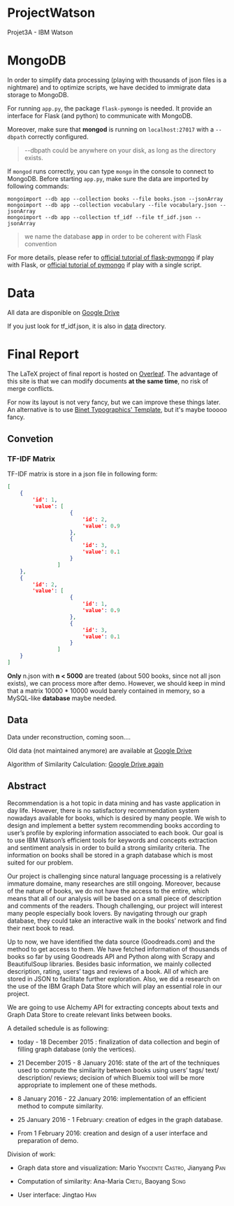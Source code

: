 # ProjectWatson

Projet3A - IBM Watson

# MongoDB

In order to simplify data processing (playing with thousands of json files is a nightmare) and to optimize scripts, we have decided to immigrate data storage to MongoDB.

For running `app.py`, the package `flask-pymongo` is needed. It provide an interface for Flask (and python) to communicate with MongoDB. 

Moreover, make sure that **mongod** is running on `localhost:27017` with a `--dbpath` correctly configured. 

>   --dbpath could be anywhere on your disk, as long as the directory exists.

If `mongod` runs correctly, you can type `mongo` in the console to connect to MongoDB. Before starting `app.py`, make sure the data are imported by following commands:

    mongoimport --db app --collection books --file books.json --jsonArray
    mongoimport --db app --collection vocabulary --file vocabulary.json --jsonArray
    mongoimport --db app --collection tf_idf --file tf_idf.json --jsonArray

>   we name the database **app** in order to be coherent with Flask convention

For more details, please refer to [official tutorial of flask-pymongo](https://flask-pymongo.readthedocs.org/en/latest/) if play with Flask, or [official tutorial of pymongo](http://api.mongodb.org/python/current/tutorial.html) if play with a single script. 

# Data

All data are disponible on [Google Drive](https://drive.google.com/file/d/0B2byUnoZLvgHZ0xwcWtVdENDeEE/view?usp=sharing)

If you just look for tf_idf.json, it is also in [data](./data) directory. 

# Final Report

The LaTeX project of final report is hosted on [Overleaf](https://www.overleaf.com/4259520qtrvss). The advantage of this site is that we can modify documents **at the same time**, no risk of merge conflicts. 

For now its layout is not very fancy, but we can improve these things later. An alternative is to use [Binet Typographics' Template](http://typographix.binets.fr/files/polytechnique-LaTeX.zip), but it's maybe tooooo fancy. 

## Convetion

### TF-IDF Matrix

TF-IDF matrix is store in a json file in following form:

```json
[
    {
        'id': 1,
        'value': [
                    {
                        'id': 2,
                        'value': 0.9
                    },
                    {
                        'id': 3,
                        'value': 0.1
                    }
                ]
    }, 
    {
        'id': 2,
        'value': [
                    {
                        'id': 1,
                        'value': 0.9
                    },
                    {
                        'id': 3,
                        'value': 0.1
                    }
                ]
    }
]
```

**Only** n.json with **n < 5000** are treated (about 500 books, since not all json exists), we can process more after demo. However, we should keep in mind that a matrix 10000 \* 10000 would barely contained in memory, so a MySQL-like **database** maybe needed. 

##  Data

Data under reconstruction, coming soon....

Old data (not maintained anymore) are available at [Google Drive](https://drive.google.com/folderview?id=0B2byUnoZLvgHcTFEeVdwaGR4dEk&usp=sharing)

Algorithm of Similarity Calculation: [Google Drive again](https://docs.google.com/document/d/1uBQvfAvx66lFaVzDRO9rpLlacqVh4ZsDetHcyuuRsUg/edit?usp=sharing)

##  Abstract

Recommendation is a hot topic in data mining and has vaste application
in day life. However, there is no satisfactory recommendation system
nowadays available for books, which is desired by many people. We wish
to design and implement a better system recommending books according to
user’s profile by exploring information associated to each book. Our
goal is to use IBM Watson’s efficient tools for keywords and concepts
extraction and sentiment analysis in order to build a strong similarity
criteria. The information on books shall be stored in a graph database
which is most suited for our problem.

Our project is challenging since natural language processing is a
relatively immature domaine, many researches are still ongoing.
Moreover, because of the nature of books, we do not have the access to
the entire, which means that all of our analysis will be based on a
small piece of description and comments of the readers. Though
challenging, our project will interest many people especially book
lovers. By navigating through our graph database, they could take an
interactive walk in the books’ network and find their next book to read.

Up to now, we have identified the data source (Goodreads.com) and the
method to get access to them. We have fetched information of thousands
of books so far by using Goodreads API and Python along with Scrapy and
BeautifulSoup libraries. Besides basic information, we mainly collected
description, rating, users’ tags and reviews of a book. All of which are
stored in JSON to facilitate further exploration. Also, we did a
research on the use of the IBM Graph Data Store which will play an
essential role in our project.

We are going to use Alchemy API for extracting concepts about texts and
Graph Data Store to create relevant links between books.

A detailed schedule is as following:

-   today - 18 December 2015 : finalization of data collection and begin
    of filling graph database (only the vertices).

-   21 December 2015 - 8 January 2016: state of the art of the
    techniques used to compute the similarity between books using users’
    tags/ text/ description/ reviews; decision of which Bluemix tool
    will be more appropriate to implement one of these methods.

-   8 January 2016 - 22 January 2016: implementation of an efficient
    method to compute similarity.

-   25 January 2016 - 1 February: creation of edges in the
    graph database.

-   From 1 February 2016: creation and design of a user interface and
    preparation of demo.

Division of work:

-   Graph data store and visualization: Mario <span
    style="font-variant:small-caps;">Ynocente Castro</span>, Jianyang
    <span style="font-variant:small-caps;">Pan</span>

-   Computation of similarity: Ana-Maria <span
    style="font-variant:small-caps;">Cretu</span>, Baoyang <span
    style="font-variant:small-caps;">Song</span>

-   User interface: Jingtao <span
    style="font-variant:small-caps;">Han</span>


